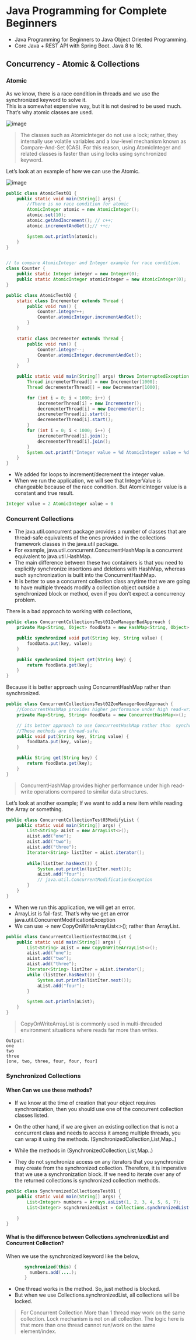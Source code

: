 # Java Programming for Complete Beginners
- Java Programming for Beginners to Java Object Oriented Programming.
- Core Java + REST API with Spring Boot. Java 8 to 16.

## Concurrency - Atomic & Collections

### Atomic

As we know, there is a race condition in threads and we use the synchronized keyword to solve it. <br/>
This is a somewhat expensive way, but it is not desired to be used much. That’s why atomic classes are used.

![image](https://github.com/Aman07a/java-a-course-for-beginners/assets/60389872/ed4db647-c2c3-4669-b2df-301949c70d34)

> The classes such as AtomicInteger do not use a lock; rather, they
internally use volatile variables and a low-level mechanism known as
Compare-And-Set (CAS). For this reason, using AtomicInteger and
related classes is faster than using locks using synchronized
keyword.

Let’s look at an example of how we can use the Atomic.

![image](https://github.com/Aman07a/java-a-course-for-beginners/assets/60389872/7c3f7778-3187-40e7-beb8-ca471c18f394)

```java
public class AtomicTest01 {
    public static void main(String[] args) {
        //There is no race condition for atomic
        AtomicInteger atomic = new AtomicInteger();
        atomic.set(10);
        atomic.getAndIncrement(); // c++;
        atomic.incrementAndGet();// ++c;

        System.out.println(atomic);
    }
}
```

```java

// to compare AtomicInteger and Integer example for race condition.
class Counter {
    public static Integer integer = new Integer(0);
    public static AtomicInteger atomicInteger = new AtomicInteger(0);
}

public class AtomicTest02 {
    static class Incrementer extends Thread {
        public void run() {
            Counter.integer++;
            Counter.atomicInteger.incrementAndGet();
        }
    }

    static class Decrementer extends Thread {
        public void run() {
            Counter.integer--;
            Counter.atomicInteger.decrementAndGet();
        }
    }

    public static void main(String[] args) throws InterruptedException {
        Thread incremeterThread[] = new Incrementer[1000];
        Thread decrementerThread[] = new Decrementer[1000];

        for (int i = 0; i < 1000; i++) {
            incremeterThread[i] = new Incrementer();
            decrementerThread[i] = new Decrementer();
            incremeterThread[i].start();
            decrementerThread[i].start();
        }
        for (int i = 0; i < 1000; i++) {
            incremeterThread[i].join();
            decrementerThread[i].join();
        }
        System.out.printf("Integer value = %d AtomicInteger value = %d ", Counter.integer, Counter.atomicInteger.get());
    }
}
```

- We added for loops to increment/decrement the integer value.
- When we run the application, we will see that IntegerValue is changeable because  of the race condition. But AtomicInteger value is a constant and true result.

```java
Integer value = 2 AtomicInteger value = 0
```

### Concurrent Collections

- The java.util.concurrent package provides a number of classes that are thread-safe equivalents of the ones provided in the collections framework classes in the java.util package.
- For example, java.util.concurrent.ConcurrentHashMap is a concurrent equivalent to java.util.HashMap.
- The main difference between these two containers is that you need to explicitly synchronize insertions and deletions with HashMap,
whereas such synchronization is built into the ConcurrentHashMap.
- It is better to use a concurrent collection class anytime that we are going to have multiple threads modify a collection object outside a synchronized block or method, even if you don’t expect a concurrency problem.

There is a bad approach to working with collections,

```java
public class ConcurrentCollectionsTest01ZooManagerBadApproach {
    private Map<String, Object> foodData = new HashMap<String, Object>();

    public synchronized void put(String key, String value) {
        foodData.put(key, value);
    }

    public synchronized Object get(String key) {
        return foodData.get(key);
    }
}
```

Because it is better approach using ConcurrentHashMap rather than synchronized.

```java
public class ConcurrentCollectionsTest02ZooManagerGoodApproach {
    //ConcurrentHashMap provides higher performance under high read-write operations compared to similar data structures.
    private Map<String, String> foodData = new ConcurrentHashMap<>();

    // its better approach to use ConcurrentHashMap rather than  synchronized
    //These methods are thread-safe.
    public void put(String key, String value) {
        foodData.put(key, value);
    }

    public String get(String key) {
        return foodData.get(key);
    }
}
```

> ConcurrentHashMap provides higher performance under high read-write operations compared to similar data structures.

Let’s look at another example;
If we want to add a new item while reading the Array or something.

```java
public class ConcurrentCollectionTest03ModifyList {
    public static void main(String[] args) {
        List<String> aList = new ArrayList<>();
        aList.add("one");
        aList.add("two");
        aList.add("three");
        Iterator<String> listIter = aList.iterator();
      
        while(listIter.hasNext()) {
            System.out.println(listIter.next());
            aList.add("four");
            // java.util.ConcurrentModificationException
        }
    }
}
```

- When we run this application, we will get an error.
- ArrayList is fail-fast. That’s why we get an error java.util.ConcurrentModificationException
- We can use -> new CopyOnWriteArrayList<>(); rather than ArrayList.

```java
public class ConcurrentCollectionTest04COWList {
    public static void main(String[] args) {
        List<String> aList = new CopyOnWriteArrayList<>();
        aList.add("one");
        aList.add("two");
        aList.add("three");
        Iterator<String> listIter = aList.iterator();
        while (listIter.hasNext()) {
            System.out.println(listIter.next());
            aList.add("four");
        }

        System.out.println(aList);
    }
}
```

> CopyOnWriteArrayList is commonly used in multi-threaded environment situations where reads far more than writes.

```shell
Output:
one
two
three
[one, two, three, four, four, four]
```

### Synchronized Collections

#### When Can we use these methods?

- If we know at the time of creation that your object requires synchronization, then you should use one of the concurrent collection classes listed.

- On the other hand, if we are given an existing collection that is not a concurrent class and needs to access it among multiple threads, you can wrap it using the methods. (SynchronizedCollection,List,Map..)

- While the methods in (SynchronizedCollection,List,Map..)

- They do not synchronize access on any iterators that you synchronize may create from the synchronized collection. Therefore, it is imperative that we use a synchronization block. If we need to iterate over any of the returned collections is synchronized collection methods.

```java
public class SynchronizedCollectionsTest01 {
    public static void main(String[] args) {
        List<Integer> numbers = Arrays.asList(1, 2, 3, 4, 5, 6, 7);
        List<Integer> scynchronizedList = Collections.synchronizedList(numbers);

    }
}
```

#### What is the difference between Collections.synchronizedList and Concurrent Collection?

When we use the synchronized keyword like the below,

```java
       synchronized(this) {
         numbers.add(....);
       }
```

- One thread works in the method. So, just method is blocked.
- But when we use Collections.synchronizedList, all collections will be locked.

> For Concurrent Collection
More than 1 thread may work on the same collection.
Lock mechanism is not on all collection.
The logic here is that more than one thread cannot run/work on the same element/index.